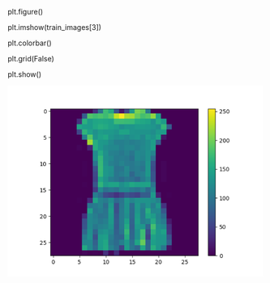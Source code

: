 plt.figure()

plt.imshow(train_images[3])

plt.colorbar()

plt.grid(False)

plt.show()

![img_3.png](img_3.png)